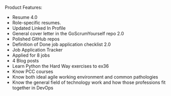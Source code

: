Product Features:

- Resume 4.0
- Role-specific resumes.
- Updated Linked In Profile
- General cover letter in the GoScrumYourself repo 2.0
- Polished GitHub repos
- Definition of Done job application checklist 2.0
- Job Application Tracker
- Applied for 8 jobs
- 4 Blog posts
- Learn Python the Hard Way exercises to ex36
- Know PCC courses
- Know both ideal agile working environment and common pathologies
- Know the general field of technology work and how those professions fit together in DevOps

